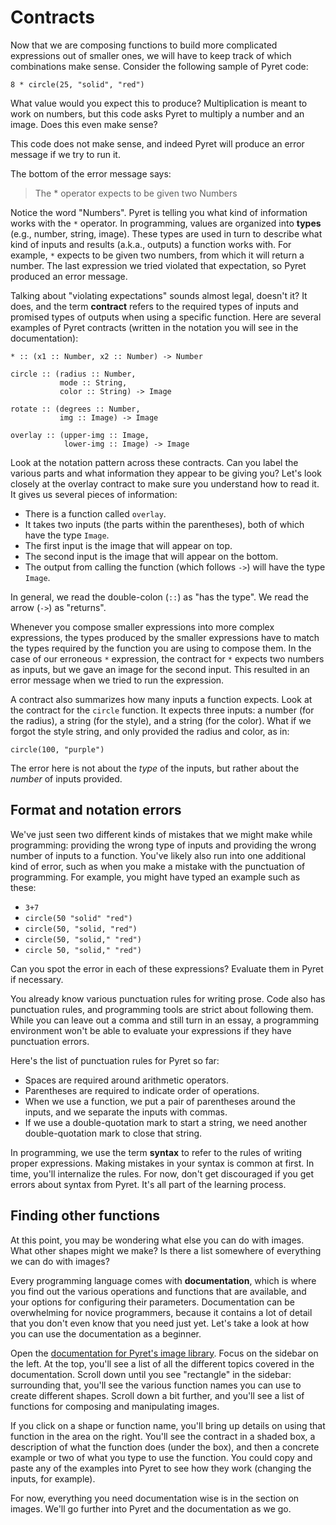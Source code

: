 # Contracts

Now that we are composing functions to build more complicated
expressions out of smaller ones, we will have to keep track of which
combinations make sense. Consider the following sample of Pyret code:

```pyret
8 * circle(25, "solid", "red")
```

What value would you expect this to produce? Multiplication is meant to
work on numbers, but this code asks Pyret to multiply a number and an
image. Does this even make sense?

This code does not make sense, and indeed Pyret will produce an error
message if we try to run it.

The bottom of the error message says:

> The * operator expects to be given two Numbers

Notice the word "Numbers". Pyret is telling you what kind of information
works with the `*` operator. In programming, values are organized into
**types** (e.g., number, string, image). These types are used in turn to
describe what kind of inputs and results (a.k.a., outputs) a function
works with. For example, `*` expects to be given two numbers, from which
it will return a number. The last expression we tried violated that
expectation, so Pyret produced an error message.

Talking about "violating expectations" sounds almost legal, doesn't it?
It does, and the term **contract** refers to the required types of
inputs and promised types of outputs when using a specific function.
Here are several examples of Pyret contracts (written in the notation
you will see in the documentation):

```
* :: (x1 :: Number, x2 :: Number) -> Number

circle :: (radius :: Number,
           mode :: String,
           color :: String) -> Image

rotate :: (degrees :: Number,
           img :: Image) -> Image

overlay :: (upper-img :: Image,
            lower-img :: Image) -> Image
```

Look at the notation pattern across these contracts. Can you label the
various parts and what information they appear to be giving you? Let's
look closely at the overlay contract to make sure you understand how to
read it. It gives us several pieces of information:

- There is a function called `overlay`.
- It takes two inputs (the parts within the parentheses), both of which
  have the type `Image`.
- The first input is the image that will appear on top.
- The second input is the image that will appear on the bottom.
- The output from calling the function (which follows `->`) will have
  the type `Image`.

In general, we read the double-colon (`::`) as "has the type". We read
the arrow (`->`) as "returns".

Whenever you compose smaller expressions into more complex expressions,
the types produced by the smaller expressions have to match the types
required by the function you are using to compose them. In the case of
our erroneous `*` expression, the contract for `*` expects two numbers
as inputs, but we gave an image for the second input. This resulted in
an error message when we tried to run the expression.

A contract also summarizes how many inputs a function expects. Look at
the contract for the `circle` function. It expects three inputs: a
number (for the radius), a string (for the style), and a string (for the
color). What if we forgot the style string, and only provided the radius
and color, as in:

```pyret
circle(100, "purple")
```

The error here is not about the _type_ of the inputs, but rather about
the _number_ of inputs provided.

## Format and notation errors

We've just seen two different kinds of mistakes that we might make while
programming: providing the wrong type of inputs and providing the wrong
number of inputs to a function. You've likely also run into one
additional kind of error, such as when you make a mistake with the
punctuation of programming. For example, you might have typed an example
such as these:

- `3+7`
- `circle(50 "solid" "red")`
- `circle(50, "solid, "red")`
- `circle(50, "solid," "red")`
- `circle 50, "solid," "red")`

Can you spot the error in each of these expressions? Evaluate them in
Pyret if necessary.

You already know various punctuation rules for writing prose. Code also
has punctuation rules, and programming tools are strict about following
them. While you can leave out a comma and still turn in an essay, a
programming environment won't be able to evaluate your expressions if
they have punctuation errors.

Here's the list of punctuation rules for Pyret so far:

- Spaces are required around arithmetic operators.
- Parentheses are required to indicate order of operations.
- When we use a function, we put a pair of parentheses around the
  inputs, and we separate the inputs with commas.
- If we use a double-quotation mark to start a string, we need another
  double-quotation mark to close that string.

In programming, we use the term **syntax** to refer to the rules of
writing proper expressions. Making mistakes in your syntax is common at
first. In time, you'll internalize the rules. For now, don't get
discouraged if you get errors about syntax from Pyret. It's all part of
the learning process.

## Finding other functions

At this point, you may be wondering what else you can do with images.
What other shapes might we make? Is there a list somewhere of everything
we can do with images?

Every programming language comes with **documentation**, which is where
you find out the various operations and functions that are available,
and your options for configuring their parameters. Documentation can be
overwhelming for novice programmers, because it contains a lot of detail
that you don't even know that you need just yet. Let's take a look at
how you can use the documentation as a beginner.

Open the [documentation for Pyret's image library][image library]. Focus
on the sidebar on the left. At the top, you'll see a list of all the
different topics covered in the documentation. Scroll down until you see
"rectangle" in the sidebar: surrounding that, you'll see the various
function names you can use to create different shapes. Scroll down a bit
further, and you'll see a list of functions for composing and
manipulating images.

If you click on a shape or function name, you'll bring up details on
using that function in the area on the right. You'll see the contract in
a shaded box, a description of what the function does (under the box),
and then a concrete example or two of what you type to use the function.
You could copy and paste any of the examples into Pyret to see how they
work (changing the inputs, for example).

For now, everything you need documentation wise is in the section on
images. We'll go further into Pyret and the documentation as we go.

[image library]: https://pyret.org/docs/latest/image.html
